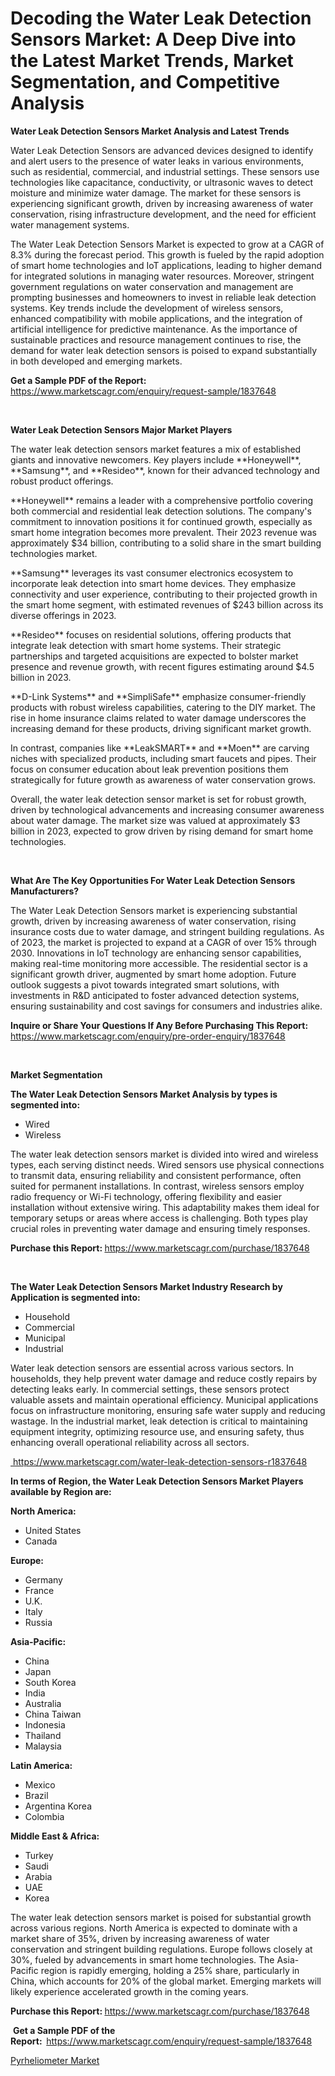 <p><h1>Decoding the Water Leak Detection Sensors Market: A Deep Dive into the Latest Market Trends, Market Segmentation, and Competitive Analysis</h1></p><p><strong>Water Leak Detection Sensors Market Analysis and Latest Trends</strong></p>
<p><p>Water Leak Detection Sensors are advanced devices designed to identify and alert users to the presence of water leaks in various environments, such as residential, commercial, and industrial settings. These sensors use technologies like capacitance, conductivity, or ultrasonic waves to detect moisture and minimize water damage. The market for these sensors is experiencing significant growth, driven by increasing awareness of water conservation, rising infrastructure development, and the need for efficient water management systems.</p><p>The Water Leak Detection Sensors Market is expected to grow at a CAGR of 8.3% during the forecast period. This growth is fueled by the rapid adoption of smart home technologies and IoT applications, leading to higher demand for integrated solutions in managing water resources. Moreover, stringent government regulations on water conservation and management are prompting businesses and homeowners to invest in reliable leak detection systems. Key trends include the development of wireless sensors, enhanced compatibility with mobile applications, and the integration of artificial intelligence for predictive maintenance. As the importance of sustainable practices and resource management continues to rise, the demand for water leak detection sensors is poised to expand substantially in both developed and emerging markets.</p></p>
<p><strong>Get a Sample PDF of the Report:&nbsp;</strong> <a href="https://www.marketscagr.com/enquiry/request-sample/1837648?utm_campaign=2959&utm_medium=2&utm_source=Github&utm_content=ia&utm_term=06042025&utm_id=water-leak-detection-sensors">https://www.marketscagr.com/enquiry/request-sample/1837648</a></p>
<p>&nbsp;</p>
<p><strong>Water Leak Detection Sensors Major Market Players</strong></p>
<p><p>The water leak detection sensors market features a mix of established giants and innovative newcomers. Key players include **Honeywell**, **Samsung**, and **Resideo**, known for their advanced technology and robust product offerings. </p><p>**Honeywell** remains a leader with a comprehensive portfolio covering both commercial and residential leak detection solutions. The company's commitment to innovation positions it for continued growth, especially as smart home integration becomes more prevalent. Their 2023 revenue was approximately $34 billion, contributing to a solid share in the smart building technologies market.</p><p>**Samsung** leverages its vast consumer electronics ecosystem to incorporate leak detection into smart home devices. They emphasize connectivity and user experience, contributing to their projected growth in the smart home segment, with estimated revenues of $243 billion across its diverse offerings in 2023.</p><p>**Resideo** focuses on residential solutions, offering products that integrate leak detection with smart home systems. Their strategic partnerships and targeted acquisitions are expected to bolster market presence and revenue growth, with recent figures estimating around $4.5 billion in 2023.</p><p>**D-Link Systems** and **SimpliSafe** emphasize consumer-friendly products with robust wireless capabilities, catering to the DIY market. The rise in home insurance claims related to water damage underscores the increasing demand for these products, driving significant market growth.</p><p>In contrast, companies like **LeakSMART** and **Moen** are carving niches with specialized products, including smart faucets and pipes. Their focus on consumer education about leak prevention positions them strategically for future growth as awareness of water conservation grows.</p><p>Overall, the water leak detection sensor market is set for robust growth, driven by technological advancements and increasing consumer awareness about water damage. The market size was valued at approximately $3 billion in 2023, expected to grow driven by rising demand for smart home technologies.</p></p>
<p>&nbsp;</p>
<p><strong>What Are The Key Opportunities For Water Leak Detection Sensors Manufacturers?</strong></p>
<p><p>The Water Leak Detection Sensors market is experiencing substantial growth, driven by increasing awareness of water conservation, rising insurance costs due to water damage, and stringent building regulations. As of 2023, the market is projected to expand at a CAGR of over 15% through 2030. Innovations in IoT technology are enhancing sensor capabilities, making real-time monitoring more accessible. The residential sector is a significant growth driver, augmented by smart home adoption. Future outlook suggests a pivot towards integrated smart solutions, with investments in R&D anticipated to foster advanced detection systems, ensuring sustainability and cost savings for consumers and industries alike.</p></p>
<p><strong>Inquire or Share Your Questions If Any Before Purchasing This Report:</strong> <a href="https://www.marketscagr.com/enquiry/pre-order-enquiry/1837648?utm_campaign=2959&utm_medium=2&utm_source=Github&utm_content=ia&utm_term=06042025&utm_id=water-leak-detection-sensors">https://www.marketscagr.com/enquiry/pre-order-enquiry/1837648</a></p>
<p>&nbsp;</p>
<p><strong>Market Segmentation</strong></p>
<p><strong>The Water Leak Detection Sensors Market Analysis by types is segmented into:</strong></p>
<p><ul><li>Wired</li><li>Wireless</li></ul></p>
<p><p>The water leak detection sensors market is divided into wired and wireless types, each serving distinct needs. Wired sensors use physical connections to transmit data, ensuring reliability and consistent performance, often suited for permanent installations. In contrast, wireless sensors employ radio frequency or Wi-Fi technology, offering flexibility and easier installation without extensive wiring. This adaptability makes them ideal for temporary setups or areas where access is challenging. Both types play crucial roles in preventing water damage and ensuring timely responses.</p></p>
<p><strong>Purchase this Report:&nbsp;</strong><a href="https://www.marketscagr.com/purchase/1837648?utm_campaign=2959&utm_medium=2&utm_source=Github&utm_content=ia&utm_term=06042025&utm_id=water-leak-detection-sensors">https://www.marketscagr.com/purchase/1837648</a></p>
<p>&nbsp;</p>
<p><strong>The Water Leak Detection Sensors Market Industry Research by Application is segmented into:</strong></p>
<p><ul><li>Household</li><li>Commercial</li><li>Municipal</li><li>Industrial</li></ul></p>
<p><p>Water leak detection sensors are essential across various sectors. In households, they help prevent water damage and reduce costly repairs by detecting leaks early. In commercial settings, these sensors protect valuable assets and maintain operational efficiency. Municipal applications focus on infrastructure monitoring, ensuring safe water supply and reducing wastage. In the industrial market, leak detection is critical to maintaining equipment integrity, optimizing resource use, and ensuring safety, thus enhancing overall operational reliability across all sectors.</p></p>
<p><a href="https://www.marketscagr.com/water-leak-detection-sensors-r1837648?utm_campaign=2959&utm_medium=2&utm_source=Github&utm_content=ia&utm_term=06042025&utm_id=water-leak-detection-sensors">&nbsp;https://www.marketscagr.com/water-leak-detection-sensors-r1837648</a></p>
<p><strong>In terms of Region, the Water Leak Detection Sensors Market Players available by Region are:</strong></p>
<p>
    <p> <strong> North America: </strong>
        <ul>
            <li>United States</li>
            <li>Canada</li>
        </ul>
        </p> 
    <p> <strong> Europe: </strong>
        <ul>
            <li>Germany</li>
            <li>France</li>
            <li>U.K.</li>
            <li>Italy</li>
            <li>Russia</li>
        </ul>
        </p> 
    <p> <strong> Asia-Pacific: </strong>
        <ul>
            <li>China</li>
            <li>Japan</li>
            <li>South Korea</li>
            <li>India</li>
            <li>Australia</li>
            <li>China Taiwan</li>
            <li>Indonesia</li>
            <li>Thailand</li>
            <li>Malaysia</li>
        </ul>
        </p> 
    <p> <strong> Latin America: </strong>
        <ul>
            <li>Mexico</li>
            <li>Brazil</li>
            <li>Argentina Korea</li>
            <li>Colombia</li>
        </ul>
        </p> 
    <p> <strong> Middle East & Africa: </strong>
        <ul>
            <li>Turkey</li>
            <li>Saudi</li>
            <li>Arabia</li>
            <li>UAE</li>
            <li>Korea</li>
        </ul>
    </p>
    </p>
<p><p>The water leak detection sensors market is poised for substantial growth across various regions. North America is expected to dominate with a market share of 35%, driven by increasing awareness of water conservation and stringent building regulations. Europe follows closely at 30%, fueled by advancements in smart home technologies. The Asia-Pacific region is rapidly emerging, holding a 25% share, particularly in China, which accounts for 20% of the global market. Emerging markets will likely experience accelerated growth in the coming years.</p></p>
<p><strong>Purchase this Report: </strong><a href="https://www.marketscagr.com/purchase/1837648?utm_campaign=2959&utm_medium=2&utm_source=Github&utm_content=ia&utm_term=06042025&utm_id=water-leak-detection-sensors">https://www.marketscagr.com/purchase/1837648</a></p>
<p>&nbsp;<strong>Get a Sample PDF of the Report:&nbsp;&nbsp;</strong><a href="https://www.marketscagr.com/enquiry/request-sample/1837648?utm_campaign=2959&utm_medium=2&utm_source=Github&utm_content=ia&utm_term=06042025&utm_id=water-leak-detection-sensors">https://www.marketscagr.com/enquiry/request-sample/1837648</a></p>
<p><strong></strong></p>
<p><p><a href="https://github.com/deyniphytic/Market-Research-Report-List-1/blob/main/pyrheliometer-market.md?utm_campaign=2959&utm_medium=2&utm_source=Github&utm_content=ia&utm_term=06042025&utm_id=water-leak-detection-sensors">Pyrheliometer Market</a></p></p>